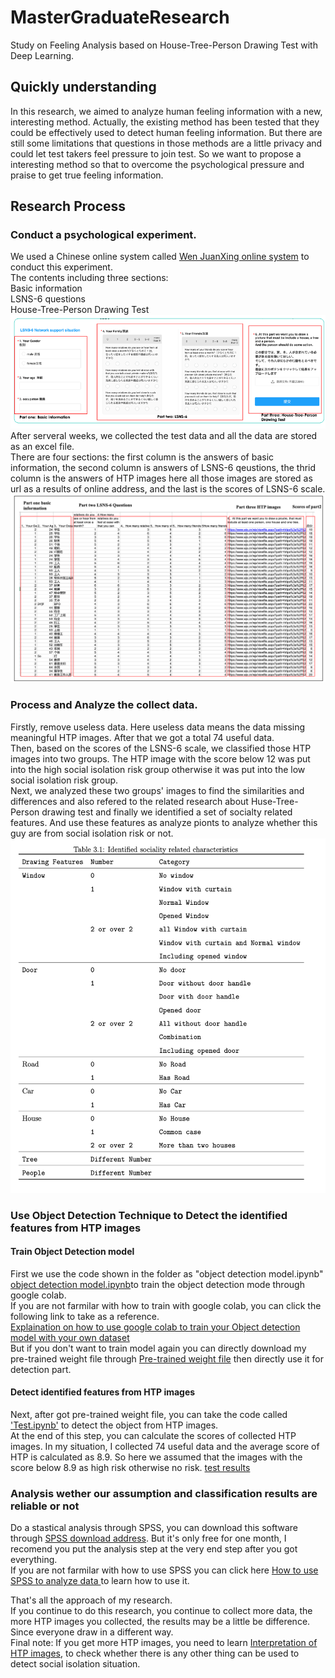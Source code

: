 # MasterGraduateResearch
Study on Feeling Analysis based on House-Tree-Person Drawing Test with Deep Learning.   

## Quickly understanding
In this research, we aimed to analyze human feeling information with a new, interesting method. Actually, the existing method has been tested that they could be effectively used to detect human feeling information. But there are still some limitations that questions in those methods are a little privacy and could let test takers feel pressure to join test. So we want to propose a interesting method so that to overcome the psychological pressure and praise to get true feeling information.  

##  Research Process  
### Conduct a psychological experiment.   
We used a Chinese online system called [Wen JuanXing online system](https://www.wjx.cn)  to conduct this experiment.      
The contents including three sections:    
Basic information   
LSNS-6 questions    
House-Tree-Person Drawing Test      
![Test Contents](https://github.com/xiaoyiyi123/MasterGraduateResearch/blob/main/image/contents.png)        
After serveral weeks, we collected the test data and all the data are stored as an excel file.      
There are four sections: the first column is the answers of basic information, the second column is answers of LSNS-6 qeustions, the thrid column is the answers of HTP images here all those images are stored as url as a results of online address, and the last is the scores of LSNS-6 scale.
![Test data](https://github.com/xiaoyiyi123/MasterGraduateResearch/blob/main/image/data.png) 

### Process and Analyze the collect data.       
Firstly, remove useless data. Here useless data means the data missing meaningful HTP images. After that we got a total 74 useful data.     
Then, based on the scores of the LSNS-6 scale, we classified those HTP images into two groups. The HTP image with the score below 12 was put into the high social isolation risk group otherwise it was put into the low social isolation risk group.       
Next, we analyzed these two groups' images to find the similarities and differences and also refered to the related research about Huse-Tree-Person drawing test and finally we identified a set of socialty related features. And use these features as analyze pionts to analyze whether this guy are from social isolation risk or not.      
![Identified Features](https://github.com/xiaoyiyi123/MasterGraduateResearch/blob/main/image/Identified%20Features.png) 
    
### Use Object Detection Technique to Detect the identified features from HTP images

#### Train Object Detection model       
First we use the code shown in the folder as "object detection model.ipynb" [object detection model.ipynb](https://github.com/xiaoyiyi123/MasterGraduateResearch/blob/main/source%20code/object%20detection%20model.ipynb)to train the object detection mode through google colab.     
If you are not farmilar with how to train with google colab, you can click the following link to take as a reference.       
[Explaination on how to use google colab to train your Object detection model with your own dataset](https://www.youtube.com/watch?v=hTCmL3S4Obw)       
But if you don't want to train model again you can directly download my pre-trained weight file through [Pre-trained weight file](https://drive.google.com/file/d/1q7LUdfVVtwVgbnEE3HjgpiG9-HAc29XS/view?usp=sharing) then directly use it for detection part.      
#### Detect identified features from HTP images
Next, after got pre-trained weight file, you can take the code called ['Test.ipynb'](https://github.com/xiaoyiyi123/MasterGraduateResearch/blob/main/source%20code/Test.ipynb) to detect the object from HTP images.        
At the end of this step, you can calculate the scores of collected HTP images.
In my situation, I collected 74 useful data and the average score of HTP is calculated as 8.9. So here we assumed that the images with the score below 8.9 as high risk otherwise no risk.
[test results](https://github.com/xiaoyiyi123/MasterGraduateResearch/blob/main/data/testResultsAnalysis.xlsx)

### Analysis wether our assumption and classification results are reliable or not       
Do a stastical analysis through SPSS, you can download this software through [SPSS download address](https://www.ibm.com/analytics/spss-statistics-software). But it's only free for one month, I recomend you put the analysis step at the very end step after you got everything.     
If you are not farmilar with how to use SPSS you can click here [How to use SPSS to analyze data ](https://www.youtube.com/watch?v=Bku1p481z80) to learn how to use it.     

That's all the approach of my research.     
If you continue to do this research, you continue to collect more data, the more HTP images you collected, the results may be a little be difference. Since everyone draw in a different way.       
Final note: If you get more HTP images, you need to learn [Interpretation of HTP images](https://drive.google.com/file/d/1KpBB5WLclmdTfJ4GHTB8bD9d9g1bDxBU/view?usp=sharing), to check whether there is any other thing can be used to detect social isolation situation.






















     

